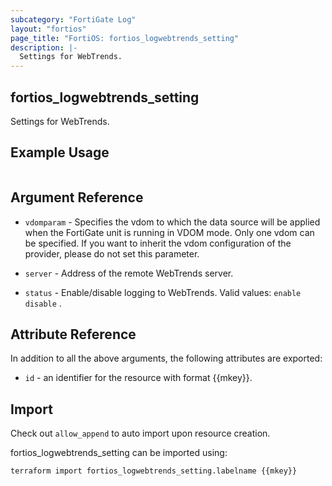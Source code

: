 ```yaml
---
subcategory: "FortiGate Log"
layout: "fortios"
page_title: "FortiOS: fortios_logwebtrends_setting"
description: |-
  Settings for WebTrends.
---
```


## fortios_logwebtrends_setting
Settings for WebTrends.

## Example Usage

```hcl

```

## Argument Reference
* `vdomparam` - Specifies the vdom to which the data source will be applied when the FortiGate unit is running in VDOM mode. Only one vdom can be specified. If you want to inherit the vdom configuration of the provider, please do not set this parameter.

* `server` - Address of the remote WebTrends server.
* `status` - Enable/disable logging to WebTrends. Valid values: `enable` `disable` .

## Attribute Reference

In addition to all the above arguments, the following attributes are exported:
* `id` - an identifier for the resource with format {{mkey}}.

## Import

Check out `allow_append` to auto import upon resource creation.

fortios_logwebtrends_setting can be imported using:
```sh
terraform import fortios_logwebtrends_setting.labelname {{mkey}}
```

